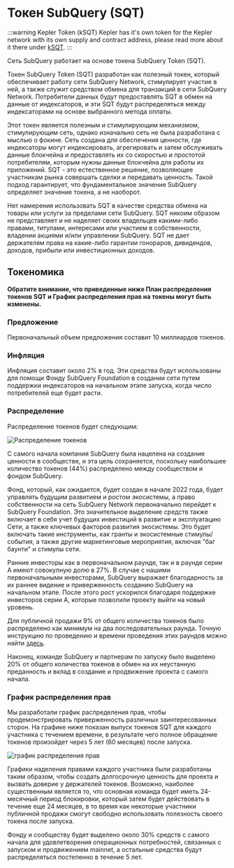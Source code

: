 # Токен SubQuery (SQT)

:::warning Kepler Token (kSQT) Kepler has it's own token for the Kepler network with its own supply and contract address, please read more about it there under [kSQT](./kepler/ksqt.md). :::

Сеть SubQuery работает на основе токена SubQuery Token (SQT).

Токен SubQuery Token (SQT) разработан как полезный токен, который обеспечивает работу сети SubQuery Network, стимулирует участие в ней, а также служит средством обмена для транзакций в сети SubQuery Network. Потребители данных будут предоставлять SQT в обмен на данные от индексаторов, и эти SQT будут распределяться между индексаторами на основе выбранного метода оплаты.

Этот токен является полезным и стимулирующим механизмом, стимулирующим сеть, однако изначально сеть не была разработана с мыслью о фокине. Сеть создана для обеспечения ценности, где индексаторы могут индексировать, агрегировать и затем обслуживать данные блокчейна и предоставлять их со скоростью и простотой потребителям, которым нужны данные блокчейна для работы их приложений. SQT - это естественное решение, позволяющее участникам рынка совершать сделки и передавать ценность. Такой подход гарантирует, что фундаментальное значение SubQuery определяет значение токена, а не наоборот.

Нет намерения использовать SQT в качестве средства обмена на товары или услуги за пределами сети SubQuery. SQT никоим образом не представляет и не наделяет своих владельцев какими-либо правами, титулами, интересами или участием в собственности, владении акциями и/или управлении SubQuery. SQT не дает держателям права на какие-либо гарантии гонораров, дивидендов, доходов, прибыли или инвестиционных доходов.

## Токеномика

**Обратите внимание, что приведенные ниже План распределения токенов SQT и График распределения прав на токены могут быть изменены.**

### Предложение

Первоначальный объем предложения составит 10 миллиардов токенов.

### Инфляция

Инфляция составит около 2% в год. Эти средства будут использованы для помощи Фонду SubQuery Foundation в создании сети путем поддержки индексаторов на начальном этапе запуска, когда число потребителей еще будет расти.

### Распределение

Распределение токенов будет следующим:

![Распределение токенов](/assets/img/token_allocation.png)

С самого начала компания SubQuery была нацелена на создание ценности в сообществе, и эта цель сохраняется, поскольку наибольшее количество токенов (44%) распределено между сообществом и фондом SubQuery.

Фонд, который, как ожидается, будет создан в начале 2022 года, будет управлять будущим развитием и ростом экосистемы, а право собственности на сеть SubQuery Network первоначально перейдет к SubQuery Foundation. Это значительное выделение средств также включает в себя учет будущих инвестиций в развитие и эксплуатацию Сети, а также ключевых факторов развития экосистемы. Это будет включать такие инструменты, как гранты и экосистемные стимулы/события, а также другие маркетинговые мероприятия, включая "баг баунти" и стимулы сети.

Ранние инвесторы как в первоначальном раунде, так и в раунде серии А имеют совокупную долю в 27%. В случае с нашими первоначальными инвесторами, SubQuery выражает благодарность за их раннее видение и приверженность созданию SubQuery на начальном этапе. После этого рост ускорился благодаря поддержке инвесторов серии А, которые позволили проекту выйти на новый уровень.

Для публичной продажи 9% от общего количества токенов было распределено как минимум на два последовательных раунда. Точную инструкцию по проведению и времени проведения этих раундов можно найти [здесь](https://subquery.medium.com/subquery-publishes-the-sqt-public-sale-date-and-sale-guide-64b8aff10882).

Наконец, команде SubQuery и партнерам по запуску было выделено 20% от общего количества токенов в обмен на их неустанную преданность и вклад в создание и продвижение проекта с самого начала.

### График распределения прав

Мы разработали график распределения прав, чтобы продемонстрировать приверженность различных заинтересованных сторон. На графике ниже показан выпуск токенов SQT для каждого участника с течением времени, в результате чего полное обращение токенов произойдет через 5 лет (60 месяцев) после запуска.

![график распределения прав](/assets/img/vesting_schedule.png)

Графики наделения правами каждого участника были разработаны таким образом, чтобы создать долгосрочную ценность для проекта и вызвать доверие у держателей токенов. Возможно, наиболее существенным является то, что основная команда будет иметь 24-месячный период блокировки, который затем будет действовать в течение еще 24 месяцев, в то время как некоторые участники публичной продажи смогут свободно использовать полезность своего токена после запуска.

Фонду и сообществу будет выделено около 30% средств с самого начала для удовлетворения операционных потребностей, связанных с запуском и продвижением mainnet, а остальные средства будут распределяться постепенно в течение 5 лет.
